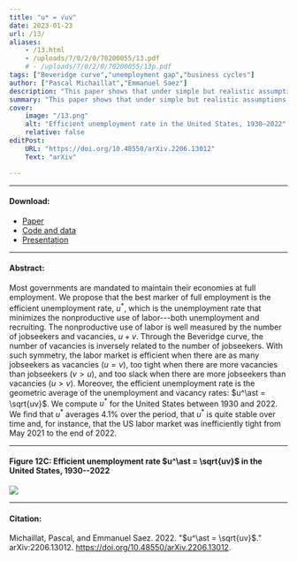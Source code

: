 ```yaml
---
title: "u* = √uv" 
date: 2023-01-23
url: /13/
aliases:
    - /13.html
    - /uploads/7/0/2/0/70200055/13.pdf
    # - /uploads/7/0/2/0/70200055/13p.pdf    
tags: ["Beveridge curve","unemployment gap","business cycles"]
author: ["Pascal Michaillat","Emmanuel Saez"]
description: "This paper shows that under simple but realistic assumptions the efficient unemployment rate is the geometric average of the unemployment and vacancy rates." 
summary: "This paper shows that under simple but realistic assumptions, the efficient unemployment rate u* is the geometric average of the unemployment and vacancy rates. In the United States, 1930–2022, u* is stable and averages 4.1%."
cover:
    image: "/13.png"
    alt: "Efficient unemployment rate in the United States, 1930–2022"
    relative: false
editPost:
    URL: "https://doi.org/10.48550/arXiv.2206.13012"
    Text: "arXiv"

---
```


---

#### Download:

- [Paper](/13.pdf)
- [Code and data](https://github.com/pmichaillat/squareroot-uv)
- [Presentation](/13p.pdf)

---

#### Abstract:

Most governments are mandated to maintain their economies at full employment. We propose that the best marker of full employment is the efficient unemployment rate, $u^\ast$, which is the unemployment rate that minimizes the nonproductive use of labor---both unemployment and recruiting. The nonproductive use of labor is well measured by the number of jobseekers and vacancies, $u + v$. Through the Beveridge curve, the number of vacancies is inversely related to the number of jobseekers. With such symmetry, the labor market is efficient when there are as many jobseekers as vacancies ($u = v$), too tight when there are more vacancies than jobseekers ($v > u$), and too slack when there are more jobseekers than vacancies ($u > v$). Moreover, the efficient unemployment rate is the geometric average of the unemployment and vacancy rates: $u^\ast = \sqrt{uv}$. We compute $u^\ast$ for the United States between 1930 and 2022. We find that $u^\ast$ averages 4.1\% over the period, that $u^\ast$ is quite stable over time and, for instance, that the US labor market was inefficiently tight from May 2021 to the end of 2022.

---

#### Figure 12C:  Efficient unemployment rate $u^\ast = \sqrt{uv}$ in the United States, 1930--2022

![](/13.png)

---

#### Citation:

Michaillat, Pascal, and Emmanuel Saez. 2022. "$u^\ast = \sqrt{uv}$." arXiv:2206.13012. https://doi.org/10.48550/arXiv.2206.13012.

